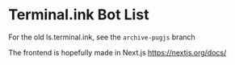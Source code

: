 # Terminal.ink Bot List
For the old ls.terminal.ink, see the `archive-pugjs` branch

The frontend is hopefully made in Next.js
https://nextjs.org/docs/
